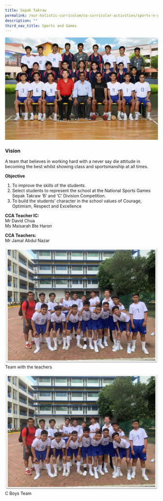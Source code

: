 ```yaml
---
title: Sepak Takraw
permalink: /our-holistic-curriculum/co-curricular-activities/sports-n-games/sepak-takraw
description: ""
third_nav_title: Sports and Games
---
```

![](/images/Sepak-Takraw-Formal.jpg)

### Vision
A team that believes in working hard with a never say die attitude in becoming the best whilst showing class and sportsmanship at all times.

**Objective** <br>
1)    To improve the skills of the students.
2)    Select students to represent the school at the National Sports Games Sepak Takraw ‘B’ and ‘C’ Division Competition.
3)    To build the students’ character in the school values of Courage, Optimism, Respect and Excellence

**CCA Teacher IC:** <br>
Mr David Chua <br>
Ms Maisarah Bte Haron

**CCA Teachers:** <br>
Mr Jamal Abdul Nazar

![](/images/With%20the%20Teachers.jpg)
Team with the teachers

![](/images/With%20the%20Teachers%20(1).jpg)
C Boys Team
